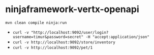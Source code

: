 # ninjaframework-vertx-openapi

`mvn clean compile ninja:run`

* `curl -v "http://localhost:9092/user/login?username=timur&password=secret" -H "accept:application/json"`
* `curl -v http://localhost:9092/store/inventory`
* `curl -v http://localhost:9092/pet/1`